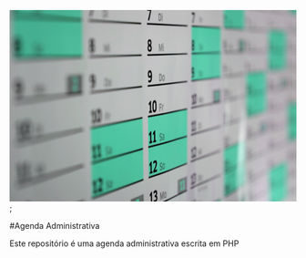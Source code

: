 ![Agenda Administrativa](img/fundo.jpg);

#Agenda Administrativa

Este repositório é uma agenda administrativa escrita em PHP